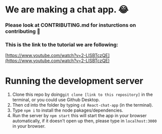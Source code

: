 # We are making a chat app. 😂

### Please look at CONTRIBUTING.md for insturctions on contributing 💙

### This is the link to the tutorial we are following:
[https://www.youtube.com/watch?v=2-LISBTczQE](https://www.youtube.com/watch?v=2-LISBTczQE)

# Running the development server
  1. Clone this repo by doing`git clone [link to this repository]` in the terminal, or you could use Github Desktop.
  2. Then cd into the folder by typing `cd React-chat-app` (in the terminal).
  3. Type `npm i` to install the node pakages/dependencies.
  4. Run the server by `npm start` this will start the app in your browser automatically, if it doesn't open up then, please type in `localhost:3000` in your browser.
